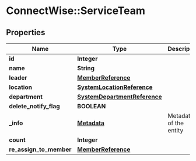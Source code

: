 # ConnectWise::ServiceTeam

## Properties
Name | Type | Description | Notes
------------ | ------------- | ------------- | -------------
**id** | **Integer** |  | [optional] 
**name** | **String** |  | [optional] 
**leader** | [**MemberReference**](MemberReference.md) |  | [optional] 
**location** | [**SystemLocationReference**](SystemLocationReference.md) |  | [optional] 
**department** | [**SystemDepartmentReference**](SystemDepartmentReference.md) |  | [optional] 
**delete_notify_flag** | **BOOLEAN** |  | [optional] 
**_info** | [**Metadata**](Metadata.md) | Metadata of the entity | [optional] 
**count** | **Integer** |  | [optional] 
**re_assign_to_member** | [**MemberReference**](MemberReference.md) |  | [optional] 


